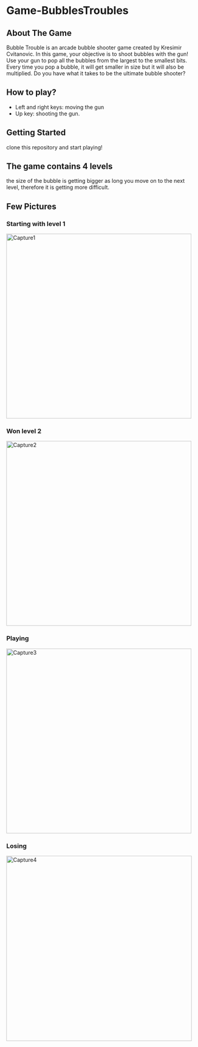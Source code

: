 # Game-BubblesTroubles
## About The Game
Bubble Trouble is an arcade bubble shooter game created by Kresimir Cvitanovic. 
In this game, your objective is to shoot bubbles with the gun!
Use your gun to pop all the bubbles from the largest to the smallest bits.
Every time you pop a bubble, it will get smaller in size but it will also be multiplied.
Do you have what it takes to be the ultimate bubble shooter?


## How to play?
* Left and right keys: moving the gun
* Up key: shooting the gun. 

## Getting Started
clone this repository and start playing! 

## The game contains 4 levels
the size of the bubble is getting bigger as long you move on to the next level, therefore it is getting more difficult.

## Few Pictures
### Starting with level 1
<img width="487" alt="Capture1" src="https://user-images.githubusercontent.com/92690592/200614096-92478aba-23d7-407f-8806-f0f84f793ef4.PNG">

### Won level 2 
<img width="487" alt="Capture2" src="https://user-images.githubusercontent.com/92690592/200614330-010ff509-7fcd-4431-9ea3-3980262e275b.PNG">

### Playing 
<img width="487" alt="Capture3" src="https://user-images.githubusercontent.com/92690592/200614336-df2ee954-cd8b-4459-96cb-a7d94e8efb67.PNG">

### Losing 
<img width="488" alt="Capture4" src="https://user-images.githubusercontent.com/92690592/200614368-58285b17-7e19-4d9b-8a98-85c13f772be9.PNG">
